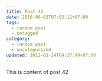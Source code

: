 ```yaml
---
title: Post 42
date: 2016-06-03T07:02:11+07:00
tags:
  - random post
  - untagged
category:
  - random post
  - uncategorized
updated: 2012-01-24T04:37:49+07:00
---
```

This is content of post 42